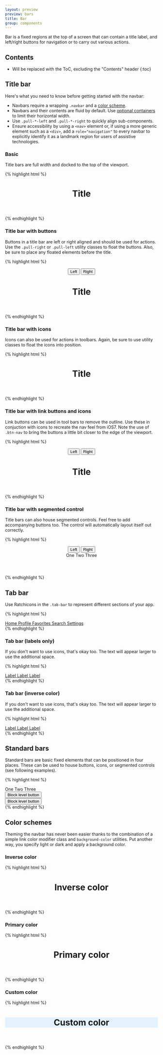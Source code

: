 ```yaml
---
layout: preview
preview: bars
title: Bar
group: components
---
```


Bar is a fixed regions at the top of a screen that can contain a title label, and left/right buttons for navigation or to carry out various actions.

## Contents

* Will be replaced with the ToC, excluding the "Contents" header
{:toc}

## Title bar

Here's what you need to know before getting started with the navbar:

- Navbars require a wrapping `.navbar` and a [color scheme](#color-schemes).
- Navbars and their contents are fluid by default. Use [optional containers](#containers) to limit their horizontal width.
- Use `.pull-*-left` and `.pull-*-right` to quickly align sub-components.
- Ensure accessibility by using a `<nav>` element or, if using a more generic element such as a `<div>`, add a `role="navigation"` to every navbar to explicitly identify it as a landmark region for users of assistive technologies.

### Basic
Title bars are full width and docked to the top of the viewport.

{% highlight html %}
<header class="bar bar-nav bar-light bg-faded">
  <h1 class="title">Title</h1>
</header>
{% endhighlight %}

### Title bar with buttons

Buttons in a title bar are left or right aligned and should be used for actions. Use the `.pull-right` or `.pull-left` utility classes to float the buttons. Also, be sure to place any floated elements before the title.

{% highlight html %}
<header class="bar bar-nav bar-light bg-faded">
  <button class="btn btn-secondary pull-left">
    Left
  </button>
  <button class="btn btn-secondary pull-right">
    Right
  </button>
  <h1 class="title">Title</h1>
</header>
{% endhighlight %}

### Title bar with icons

Icons can also be used for actions in toolbars. Again, be sure to use utility classes to float the icons into position.

{% highlight html %}
<header class="bar bar-nav bar-light bg-faded">
  <a class="icon icon-left-nav pull-left"></a>
  <a class="icon icon-compose pull-right"></a>
  <h1 class="title">Title</h1>
</header>
{% endhighlight %}

### Title bar with link buttons and icons
Link buttons can be used in tool bars to remove the outline. Use these in conjuction with icons to recreate the nav feel from iOS7. Note the use of `.btn-nav` to bring the buttons a little bit closer to the edge of the viewport.

{% highlight html %}
<header class="bar bar-nav bar-light bg-faded">
  <button class="btn btn-link btn-nav pull-left">
    <span class="icon icon-left-nav"></span>
    Left
  </button>
  <button class="btn btn-link btn-nav pull-right">
    Right
    <span class="icon icon-right-nav"></span>
  </button>
  <h1 class="title">Title</h1>
</header>
{% endhighlight %}

### Title bar with segmented control
Title bars can also house segmented controls. Feel free to add accompanying buttons too. The control will automatically layout itself out correctly.

{% highlight html %}
<header class="bar bar-nav bar-light bg-faded">
  <button class="btn btn-secondary pull-left">
    Left
  </button>
  <button class="btn btn-secondary pull-right">
    Right
  </button>
  <div class="nav nav-control">
    <a class="nav-link active">One</a>
    <a class="nav-link">Two</a>
    <a class="nav-link">Three</a>
  </div>
</header>
{% endhighlight %}


## Tab bar
Use Ratchicons in the `.tab-bar` to represent different sections of your app.

{% highlight html %}
<nav class="bar bar-tab bar-light bg-faded">
  <a class="tab-item active" href="#">
    <span class="icon icon-home"></span>
    <span class="tab-label">Home</span>
  </a>
  <a class="tab-item" href="#">
    <span class="icon icon-person"></span>
    <span class="tab-label">Profile</span>
  </a>
  <a class="tab-item" href="#">
    <span class="icon icon-star-filled"></span>
    <span class="tab-label">Favorites</span>
  </a>
  <a class="tab-item" href="#">
    <span class="icon icon-search"></span>
    <span class="tab-label">Search</span>
  </a>
  <a class="tab-item" href="#">
    <span class="icon icon-gear"></span>
    <span class="tab-label">Settings</span>
  </a>
</nav>
{% endhighlight %}

### Tab bar (labels only)
If you don't want to use icons, that's okay too. The text will appear larger to use the additional space.

{% highlight html %}
<nav class="bar bar-tab bar-light bg-faded">
  <a class="tab-item active" href="#">
    Label
  </a>
  <a class="tab-item" href="#">
    Label
  </a>
  <a class="tab-item" href="#">
    Label
  </a>
</nav>
{% endhighlight %}


### Tab bar (inverse color)
If you don't want to use icons, that's okay too. The text will appear larger to use the additional space.

{% highlight html %}
<nav class="bar bar-tab bar-dark bg-inverse">
  <a class="tab-item active" href="#">
    Label
  </a>
  <a class="tab-item" href="#">
    Label
  </a>
  <a class="tab-item" href="#">
    Label
  </a>
</nav>
{% endhighlight %}

## Standard bars
Standard bars are basic fixed elements that can be positioned in four places. These can be used to house buttons, icons, or segmented controls (see following examples).

{% highlight html %}
<!-- Segmented control in standard bar fixed to top -->
<nav class="bar bar-standard bar-light bg-faded">
  <div class="nav nav-control">
    <a class="nav-link active">One</a>
    <a class="nav-link">Two</a>
    <a class="nav-link">Three</a>
  </div>
</nav>

<!-- Block button in standard bar fixed below top bar -->
<div class="bar bar-standard bar-header-secondary bar-light bg-faded">
  <button class="btn btn-secondary btn-block">Block level button</button>
</div>

<!-- Block button in standard bar fixed above the footer -->
<div class="bar bar-standard bar-footer-secondary bar-light bg-faded">
  <button class="btn btn-secondary btn-block">Block level button</button>
</div>

<!-- Icons in standard bar fixed to the bottom of the screen -->
<div class="bar bar-standard bar-footer bar-light bg-faded">
  <a class="icon icon-compose pull-left"></a>
  <a class="icon icon-gear pull-right"></a>
</div>
{% endhighlight %}

## Color schemes
Theming the navbar has never been easier thanks to the combination of a simple link color modifier class and `background-color` utilities. Put another way, you specify light or dark and apply a background color.

### Inverse color

{% highlight html %}
<header class="bar bar-nav bar-dark bg-inverse">
  <h1 class="title">Inverse color</h1>
</header>
{% endhighlight %}

### Primary color

{% highlight html %}
<header class="bar bar-nav bar-dark bg-primary">
  <h1 class="title">Primary color</h1>
</header>
{% endhighlight %}

### Custom color

{% highlight html %}
<header class="bar bar-nav bar-light" style="background-color: #e3f2fd;">
  <h1 class="title">Custom color</h1>
</header>
{% endhighlight %}
